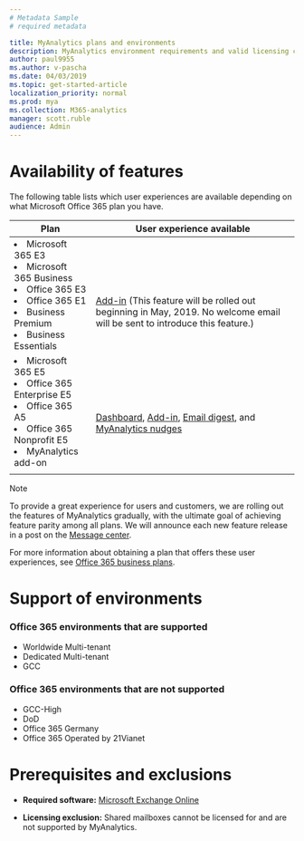 ```yaml
---
# Metadata Sample
# required metadata

title: MyAnalytics plans and environments
description: MyAnalytics environment requirements and valid licensing choices
author: paul9955
ms.author: v-pascha
ms.date: 04/03/2019
ms.topic: get-started-article
localization_priority: normal 
ms.prod: mya
ms.collection: M365-analytics
manager: scott.ruble
audience: Admin
---
```


# Availability of features

The following table lists which user experiences are available depending on what Microsoft Office 365 plan you have.

| Plan | User experience available |
| ----- | ----- |
| <li>Microsoft 365 E3<li>Microsoft 365 Business <li>Office 365 E3 <li>Office 365 E1 <li>Business Premium <li>Business Essentials | <br> <br> <br>[Add-in](../use/add-in.md) (This feature will be rolled out beginning in May, 2019. No welcome email will be sent to introduce this feature.) |
|<li>Microsoft 365 E5 <li>Office 365 Enterprise E5 <li>Office 365 A5 <li>Office 365 Nonprofit E5 <li>MyAnalytics add-on | <br> <br> [Dashboard](../use/dashboard-2.md), [Add-in](../use/add-in.md), [Email digest](../use/email-digest-2.md), and [MyAnalytics nudges](../use/mya-notifications.md) |
| | |

> [!Note]
> To provide a great experience for users and customers, we are rolling out the features of MyAnalytics gradually, with the ultimate goal of achieving feature parity among all plans. We will announce each new feature release in a post on the [Message center](https://docs.microsoft.com/en-us/office365/admin/manage/message-center?view=o365-worldwide). 

For more information about obtaining a plan that offers these user experiences, see [Office 365 business plans](https://products.office.com/en-us/business/compare-more-office-365-for-business-plans).


# Support of environments

### Office 365 environments that are supported

* Worldwide Multi-tenant
* Dedicated Multi-tenant
* GCC

### Office 365 environments that are not supported

* GCC-High
* DoD
* Office 365 Germany
* Office 365 Operated by 21Vianet

# Prerequisites and exclusions 

 * **Required software:** [Microsoft Exchange Online](https://docs.microsoft.com/en-us/office365/servicedescriptions/exchange-online-service-description/exchange-online-service-description)

 * **Licensing exclusion:** Shared mailboxes cannot be licensed for and are not supported by MyAnalytics.
